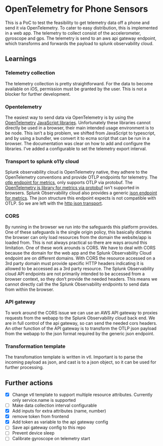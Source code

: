 # OpenTelemetry for Phone Sensors

This is a PoC to test the feasibility to get telemetry data off a phone and send it via OpenTelemetry.
To cater to easy distribution, this is implemented in a web app.
The telemetry to collect consist of the accelerometer, gyroscope and gps.
The telemetry is send to an aws api gateway endpoint, which transforms and forwards the payload to splunk observability cloud.

## Learnings
### Telemetry collection
The telemetry collection is pretty straightforward. For the data to become available on iOS, permission must be granted by the user. This is not a blocker for further development.
### Opentelemetry
The easiest way to send data via OpenTelemetry is by using the [OpenTelemetry](https://opentelemetry.io/docs/languages/js/) [JavaScript libraries](https://github.com/open-telemetry/opentelemetry-js). Unfortunately these libraries cannot directly be used in a browser, their main intended usage environment is to be node.
This isn’t a big problem, we shifted from JavaScript to typescript, and by using a bundler, we convert it to ecma script that can be run in a browser.
The documentation was clear on how to add and configure the libraries. I’ve added a configurable to set the telemetry export interval.
### Transport to splunk o11y cloud
Splunk observability cloud is OpenTelemetry native, they adhere to the OpenTelemetry conventions and provide OTLP endpoints for telemetry.
The [otlp endpoint for metrics](https://dev.splunk.com/observability/reference/api/ingest_data/latest#endpoint-send-otlp-metrics), only supports OTLP via protobuf.
<insert background around protocols>
The [OpenTelemetry js library for metrics via protobuf](https://www.npmjs.com/package/@opentelemetry/exporter-metrics-otlp-proto)  isn’t supported in browsers.
Splunk Observability cloud also provides a generic [json endpoint for metrics](https://dev.splunk.com/observability/reference/api/ingest_data/latest#endpoint-send-metrics). The json structure this endpoint expects is not compatible with OTLP.
So we are left with the [http json transport](https://www.npmjs.com/package/@opentelemetry/exporter-metrics-otlp-http).
### CORS
By running in the browser we run into the safeguards this platform provides. One of these safeguards is the single origin policy, this basically dictates the browser can only load resources from the domain the website/app is loaded from.
This is not always practical so there are ways around this limitation. One of these work arounds is CORS.
We have to deal with CORS because the domain for the web app and the Splunk Observability Cloud endpoint are on different domains.
With CORS the resource accessed on a 3rd party domain must provide specific HTTP headers indicating it is allowed to be accessed as a 3rd party resource.
The Splunk Observability cloud API endpoints are not primarily intended to be accessed from a browser context, so they don’t provide the needed headers.
This means we cannot directly call the the Splunk Observability endpoints to send data from within the browser.
### API gateway
To work around the CORS issue we can use an AWS API gateway to proxies requests from the webapp to the Splunk Observability cloud back end. We are in full control of the api gateway, so can send the needed cors headers.
An other function of the API gateway is to transform the OTLP json payload from the webapp to the json format required by the generic json endpoint.
### Transformation template
The transfomation template is written in vtl.
Important is to parse the incoming payload as json, and cast is to a json object, so it can be used for further processing.


## Further actions
- [X] Change vtl template to support multiple resource attributes. Currently only service.name is supported
- [ ] Make data collection interval configurable
- [X] Add inputs for extra attributes (name, number)
- [X] remove token from frontend
- [X] Add token as variable to the api gateway config
- [ ] Save api gateway config to this repo
- [ ] Prevent device sleep
- [ ] Calibrate gyroscope on telemetry start
